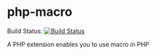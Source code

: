 php-macro
=========

Build Status: [![Build Status](https://secure.travis-ci.org/reeze/php-macro.svg)](http://travis-ci.org/reeze/php-macro)

A PHP extension enables you to use macro in PHP
